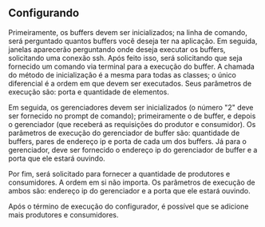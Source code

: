 ## Configurando

Primeiramente, os buffers devem ser inicializados; na linha de comando, será perguntado quantos buffers você deseja ter na aplicação. Em seguida, janelas aparecerão perguntando onde deseja executar os buffers, solicitando uma conexão ssh. Após feito isso, será solicitando que seja fornecido um comando via terminal para a execução do buffer. A chamada do método de inicialização é a mesma para todas as classes; o único diferencial é a ordem em que devem ser executados. Seus parâmetros de execução são: porta e quantidade de elementos.

Em seguida, os gerenciadores devem ser inicializados (o número "2" deve ser fornecido no prompt de comando); primeiramente o de buffer, e depois o gerenciador (que receberá as requisições do produtor e consumidor). Os parâmetros de execução do gerenciador de buffer são: quantidade de buffers, pares de endereço ip e porta de cada um dos buffers. Já para o gerenciador, deve ser fornecido o endereço ip do gerenciador de buffer e a porta que ele estará ouvindo.

Por fim, será solicitado para fornecer a quantidade de produtores e consumidores. A ordem em si não importa. Os parâmetros de execução de ambos são: endereço ip do gerenciador e a porta que ele estará ouvindo.

Após o término de execução do configurador, é possível que se adicione mais produtores e consumidores.
